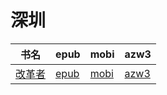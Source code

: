 # 深圳

| 书名 | epub | mobi | azw3 |
| --- | --- | --- | --- |
| [改革者](http://ct.dalanmei.com/f/31084289-571736784-ab11e1) | [epub](http://ct.dalanmei.com/f/31084289-571736784-ab11e1) | [mobi](http://ct.dalanmei.com/f/31084289-571605697-bc65d7) | [azw3](http://ct.dalanmei.com/f/31084289-571915453-1f813d) |
